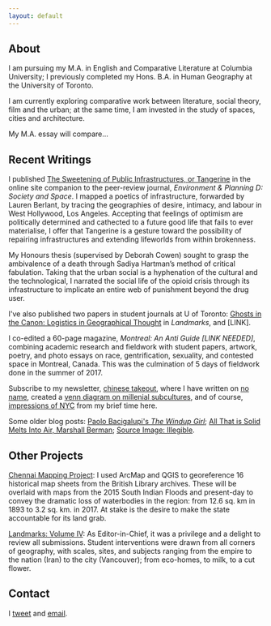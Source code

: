 ```yaml
---
layout: default
---
```



## About

I am pursuing my M.A. in English and Comparative Literature at Columbia University; I previously completed my Hons. B.A. in Human Geography at the University of Toronto. 

I am currently exploring comparative work between literature, social theory, film and the urban; at the same time, I am invested in the study of spaces, cities and architecture. 

My M.A. essay will compare...


## Recent Writings

I published [The Sweetening of Public Infrastructures, or Tangerine](http://societyandspace.org/2018/11/27/investigating-infrastructures-a-forum/) in the online site companion to the peer-review journal, *Environment & Planning D: Society and Space*. I mapped a poetics of infrastructure, forwarded by Lauren Berlant, by tracing the geographies of desire, intimacy, and labour in West Hollywood, Los Angeles. Accepting that feelings of optimism are politically determined and cathected to a future good life that fails to ever materialise, I offer that Tangerine is a gesture toward the possibility of repairing infrastructures and extending lifeworlds from within brokenness.

My Honours thesis (supervised by Deborah Cowen) sought to grasp the ambivalence of a death through Sadiya Hartman’s method of critical fabulation. Taking that the urban social is a hyphenation of the cultural and the technological, I narrated the social life of the opioid crisis through its infrastructure to implicate an entire web of punishment beyond the drug user.

I've also published two papers in student journals at U of Toronto: [Ghosts in the Canon: Logistics in Geographical Thought](https://geography.utoronto.ca/wp-content/uploads/2019/09/Landmarks-2019-Journal-compressed.pdf) in *Landmarks*, and [LINK].

I co-edited a 60-page magazine, *Montreal: An Anti Guide [LINK NEEDED]*, combining academic research and fieldwork with student papers, artwork, poetry, and photo essays on race, gentrification, sexuality, and contested space in Montreal, Canada. This was the culmination of 5 days of fieldwork done in the summer of 2017.

Subscribe to my newsletter, [chinese takeout](https://chinesetakeout.substack.com/), where I have written on [no name](https://chinesetakeout.substack.com/p/contains-numerous-beans), created a [venn diagram on millenial subcultures](https://chinesetakeout.substack.com/p/bad-august-summer), and of course, [impressions of NYC](https://chinesetakeout.substack.com/p/notes-from-the-city) from my brief time here.

Some older blog posts: [Paolo Bacigalupi's *The Windup Girl*](./yum-yum-plastic-juice.md); [All That is Solid Melts Into Air, Marshall Berman](./Verweile-doch-du-bist-so-schoen.md); [Source Image: Illegible](). 


## Other Projects

[Chennai Mapping Project](./chennai-mapping-project.md): I used ArcMap and QGIS to georeference 16 historical map sheets from the British Library archives. These will be overlaid with maps from the 2015 South Indian Floods and present-day to convey the dramatic loss of waterbodies in the region: from 12.6 sq. km in 1893 to 3.2 sq. km. in 2017. At stake is the desire to make the state accountable for its land grab. 

[Landmarks: Volume IV](https://geography.utoronto.ca/wp-content/uploads/2019/09/Landmarks-2019-Journal-compressed.pdf): As Editor-in-Chief, it was a privilege and a delight to review all submissions. Student interventions were drawn from all corners of geography, with scales, sites, and subjects ranging from the empire to the nation (Iran) to the city (Vancouver); from eco-homes, to milk, to a cut flower.

## Contact

I [tweet](https://twitter.com/meephus) and [email](alisonyzhou@gmail.com). 
